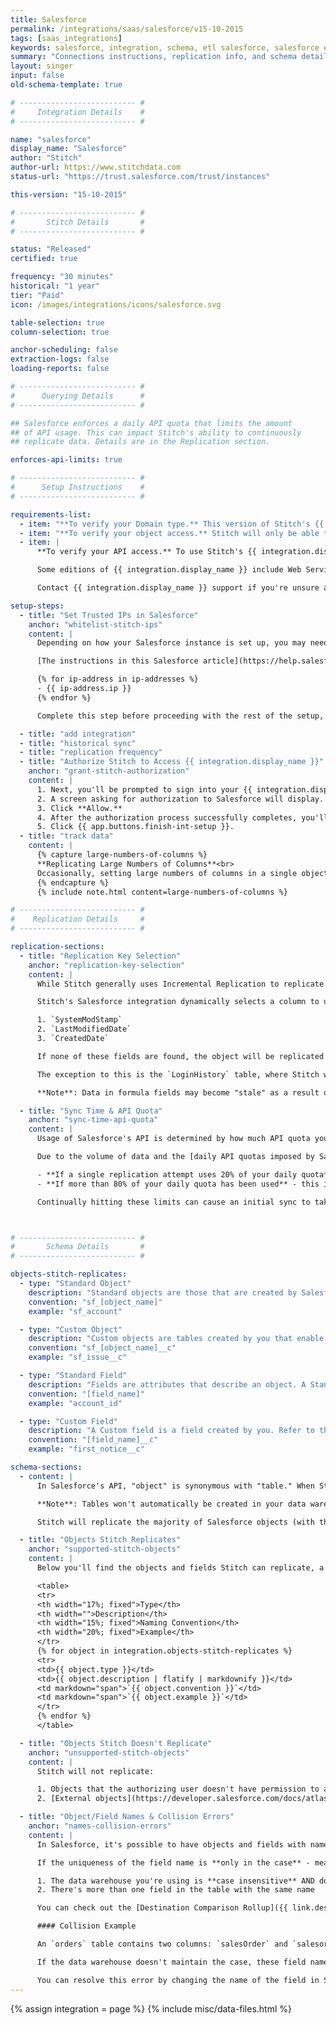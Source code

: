 ```yaml
---
title: Salesforce
permalink: /integrations/saas/salesforce/v15-10-2015
tags: [saas_integrations]
keywords: salesforce, integration, schema, etl salesforce, salesforce etl, salesforce schema
summary: "Connections instructions, replication info, and schema details for Stitch's Salesforce integration."
layout: singer
input: false
old-schema-template: true

# -------------------------- #
#     Integration Details    #
# -------------------------- #

name: "salesforce"
display_name: "Salesforce"
author: "Stitch"
author-url: https://www.stitchdata.com
status-url: "https://trust.salesforce.com/trust/instances"

this-version: "15-10-2015"

# -------------------------- #
#       Stitch Details       #
# -------------------------- #

status: "Released"
certified: true

frequency: "30 minutes"
historical: "1 year"
tier: "Paid"
icon: /images/integrations/icons/salesforce.svg

table-selection: true
column-selection: true

anchor-scheduling: false
extraction-logs: false
loading-reports: false

# -------------------------- #
#      Querying Details      #
# -------------------------- #

## Salesforce enforces a daily API quota that limits the amount
## of API usage. This can impact Stitch's ability to continuously
## replicate data. Details are in the Replication section.

enforces-api-limits: true

# -------------------------- #
#      Setup Instructions    #
# -------------------------- #

requirements-list:
  - item: "**To verify your Domain type.** This version of Stitch's {{ integration.display_name }} only supports **Production** domains."
  - item: "**To verify your object access.** Stitch will only be able to access and replicate the objects that the user setting up the integration has access to. Before beginning, we recommend verifying that you have access to everything you want to replicate."
  - item: |
      **To verify your API access.** To use Stitch's {{ integration.display_name }} integration, your {{ integration.display_name }} account must have Web Service API access enabled. 

      Some editions of {{ integration.display_name }} include Web Service API access while others don't. Info about this feature can be found on [Salesforce's plan details page](https://www.salesforce.com/editions-pricing/sales-cloud-b/){:target="_blank"} in the **Connect sales info to any app** section, located near the bottom of the page.

      Contact {{ integration.display_name }} support if you're unsure about your {{ integration.display_name }} plan's API access.

setup-steps:
  - title: "Set Trusted IPs in Salesforce"
    anchor: "whitelist-stitch-ips"
    content: |
      Depending on how your Salesforce instance is set up, you may need to whitelist Stitch's IP addresses.

      [The instructions in this Salesforce article](https://help.salesforce.com/articleView?id=security_networkaccess.htm&type=0) will walk you through how to do this in Salesforce; below are all the Stitch IP addresses that must be added to the trusted list:

      {% for ip-address in ip-addresses %}
      - {{ ip-address.ip }}
      {% endfor %}

      Complete this step before proceeding with the rest of the setup, or you may encounter connection issues.

  - title: "add integration"
  - title: "historical sync"
  - title: "replication frequency"
  - title: "Authorize Stitch to Access {{ integration.display_name }}"
    anchor: "grant-stitch-authorization"
    content: |
      1. Next, you'll be prompted to sign into your {{ integration.display_name }} account.
      2. A screen asking for authorization to Salesforce will display. **Note that Stitch will only ever read your data.**
      3. Click **Allow.**
      4. After the authorization process successfully completes, you'll be redirected back to Stitch.
      5. Click {{ app.buttons.finish-int-setup }}.
  - title: "track data"
    content: |
      {% capture large-numbers-of-columns %}
      **Replicating Large Numbers of Columns**<br>
      Occasionally, setting large numbers of columns in a single object to replicate can cause replication issues in Stitch. Refer to the [Salesforce Replication and Selecting Too Many Columns]({{ link.troubleshooting.salesforce-too-many-columns | prepend: site.baseurl }}) guide for more info.
      {% endcapture %}
      {% include note.html content=large-numbers-of-columns %}

# -------------------------- #
#    Replication Details     #
# -------------------------- #

replication-sections:
  - title: "Replication Key Selection"
    anchor: "replication-key-selection"
    content: |
      While Stitch generally uses Incremental Replication to replicate data from Salesforce, the Replication Key used to identify new and updated data may vary from object to object.

      Stitch's Salesforce integration dynamically selects a column to use as the Replication Key based on the columns that are available in the object. This means that Stitch will loop over the fields below, **in order**, and select the first one found to use as the Replication Key:

      1. `SystemModStamp`
      2. `LastModifiedDate`
      3. `CreatedDate`

      If none of these fields are found, the object will be replicated using Full Table Replication.

      The exception to this is the `LoginHistory` table, where Stitch will check for the fields listed above and the `LoginTime` field.

      **Note**: Data in formula fields may become "stale" as a result of Stitch's replication approach and how these fields are updated in Salesforce. Refer to the [Stale Salesforce Data & Formula Fields guide]({{ link.troubleshooting.salesforce-formula-fields | prepend: site.baseurl }}) for info on preventing discrepancies.

  - title: "Sync Time & API Quota"
    anchor: "sync-time-api-quota"
    content: |
      Usage of Salesforce's API is determined by how much API quota you have. {{ site.data.tooltips.api-quota }}

      Due to the volume of data and the [daily API quotas imposed by Salesforce](https://help.salesforce.com/apex/HTViewSolution?id=000003706&language=en_US), an initial sync of your Salesforce data can take awhile.

      - **If a single replication attempt uses 20% of your daily quota**, replication will stop.
      - **If more than 80% of your daily quota has been used** - this includes usage from Stitch as well as any other apps you may be using - replication will stop and resume once more is available.

      Continually hitting these limits can cause an initial sync to take several days. Check out this [Salesforce article](https://developer.salesforce.com/docs/atlas.en-us.salesforce_app_limits_cheatsheet.meta/salesforce_app_limits_cheatsheet/salesforce_app_limits_platform_api.htm) for more info on calculating and increasing your total API calls.



# -------------------------- #
#       Schema Details       #
# -------------------------- #

objects-stitch-replicates:
  - type: "Standard Object"
    description: "Standard objects are those that are created by Salesforce and included in your account by default."
    convention: "sf_[object_name]"
    example: "sf_account"

  - type: "Custom Object"
    description: "Custom objects are tables created by you that enable you to store info unique to your organization. Refer to the **Custom Objects section** in the [Object Reference guide](https://resources.docs.salesforce.com/sfdc/pdf/object_reference.pdf) for more info."
    convention: "sf_[object_name]__c"
    example: "sf_issue__c"

  - type: "Standard Field"
    description: "Fields are attributes that describe an object. A Standard field is created by Salesforce."
    convention: "[field_name]"
    example: "account_id"

  - type: "Custom Field"
    description: "A Custom field is a field created by you. Refer to the **Custom Fields section** in the [Object Reference guide](https://resources.docs.salesforce.com/sfdc/pdf/object_reference.pdf) for more info."
    convention: "[field_name]__c"
    example: "first_notice__c"

schema-sections:
  - content: |
      In Salesforce's API, "object" is synonymous with "table." When Stitch replicates data from a Salesforce object, a table for that object will be created in your data warehouse. The "fields" contained in an object are the same as columns in a database table.

      **Note**: Tables won't automatically be created in your data warehouse. You must set tables and columns to sync in the {{ app.page-names.int-details }} page first.

      Stitch will replicate the majority of Salesforce objects (with the exception of those [listed here](#unsupported-stitch-objects)). To ensure we can provide you with up-to-date docs, we won't dive into the specifics of the hundreds of Salesforce objects Stitch can replicate.

  - title: "Objects Stitch Replicates"
    anchor: "supported-stitch-objects"
    content: |
      Below you'll find the objects and fields Stitch can replicate, a brief description, and how different table and column types will be named in your data warehouse.

      <table>
      <tr>
      <th width="17%; fixed">Type</th>
      <th width="">Description</th>
      <th width="15%; fixed">Naming Convention</th>
      <th width="20%; fixed">Example</th>
      </tr>
      {% for object in integration.objects-stitch-replicates %}
      <tr>
      <td>{{ object.type }}</td>
      <td>{{ object.description | flatify | markdownify }}</td>
      <td markdown="span">`{{ object.convention }}`</td>
      <td markdown="span">`{{ object.example }}`</td>
      </tr>
      {% endfor %}
      </table>

  - title: "Objects Stitch Doesn't Replicate"
    anchor: "unsupported-stitch-objects"
    content: |
      Stitch will not replicate:

      1. Objects that the authorizing user doesn't have permission to access, and
      2. [External objects](https://developer.salesforce.com/docs/atlas.en-us.api.meta/api/sforce_api_objects_external_objects.htm) (which are objects created by you to map to data stored outside of your organization).

  - title: "Object/Field Names & Collision Errors"
    anchor: "names-collision-errors"
    content: |
      In Salesforce, it's possible to have objects and fields with names that use both upper and lower case. For example: `columnName`

      If the uniqueness of the field name is **only in the case** - meaning that the only difference between them is upper and lower case characters - you may encounter field collision errors if:

      1. The data warehouse you're using is **case insensitive** AND doesn't maintain case, and
      2. There's more than one field in the table with the same name

      You can check out the [Destination Comparison Rollup]({{ link.destinations.overviews.choose-destination | prepend: site.baseurl | append: "#comparing-destinations" }}) for more info on how your data warehouse implements case sensitivity.

      #### Collision Example

      An `orders` table contains two columns: `salesOrder` and `salesorder`. These columns are different only in that one has an upper-case `O` and one has a lower-case `o`.

      If the data warehouse doesn't maintain the case, these field names will canonicalize - or be converted - **into the same name.** Because Stitch won't know where to insert the data if both field names are the same, this will result in a `field collision` error.

      You can resolve this error by changing the name of the field in Salesforce to something unique.
---
```

{% assign integration = page %}
{% include misc/data-files.html %}
